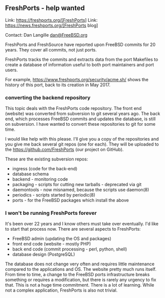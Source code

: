 ## FreshPorts - help wanted ##

Link:	 https://freshports.org/[FreshPorts]
Link:	 https://news.freshports.org/[FreshPorts blog]

Contact: Dan Langille <dan@FreeBSD.org>  

FreshPorts and FreshSource have reported
upon FreeBSD commits for 20 years. They cover all commits,
not just ports.

FreshPorts tracks the commits and extracts data from the
port Makefiles to create a database of information useful
to both port maintainers and port users.

For example, https://www.freshports.org/security/acme.sh/ shows
the history of this port, back to its creation in May 2017.

### converting the backend repository ###

This topic deals with the FreshPorts code repository. The
front end (website) was converted from subversion to git several
years ago. The back end, which processes FreeBSD commits and
updates the database, is still on subversion. I have
wanted to convert these repositories to git for some time.

I would like help with this please. I'll give you a copy of the 
repositories and you give me back several git repos (one for each).
They will be uploaded to the https://github.com/FreshPorts (our project
on GitHub).

These are the existing subversion repos:

* ingress (code for the back-end)
* database schema
* backend - monitoring code
* packaging - scripts for cutting new tarballs - deprecated via git
* daemontools - now misnamed, because the scripts use daemon(8)
* periodics - scripts started by periodic(8)
* ports - for the FreeBSD packages which install the above

### I won't be running FreshPorts forever ###

It's been over 22 years and I know others must take over eventually.
I'd like to start that process now. There are several aspects to
FreshPorts:

* FreeBSD admin (updating the OS and packages)
* front end code (website - mostly PHP)
* back end code (commit processing - perl, python, shell)
* database design (PostgreSQL)

The database does not change very often and requires little maintenance
compared to the applications and OS. The website pretty much runs itself.
From time to time, a change to the FreeBSD ports infrastructure breaks
something or requires a modification, but there is rarely any urgency
to fix that. This is not a huge time commitment. There is a lot of
learning. While not a complex application, FreshPorts is also not
trivial.

